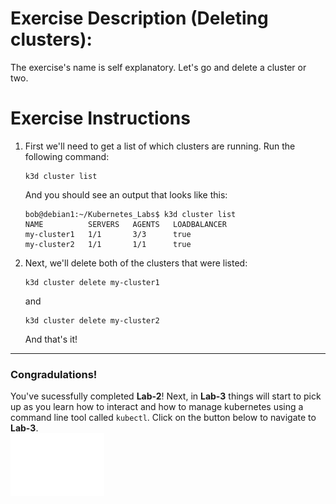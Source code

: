 

# Exercise Description (Deleting clusters):
The exercise's name is self explanatory. Let's go and delete a cluster or two.


# Exercise Instructions
1. First we'll need to get a list of which clusters are running. Run the following command:
   ```
   k3d cluster list
   ```
   And you should see an output that looks like this:
   ```
   bob@debian1:~/Kubernetes_Labs$ k3d cluster list
   NAME          SERVERS   AGENTS   LOADBALANCER
   my-cluster1   1/1       3/3      true
   my-cluster2   1/1       1/1      true
   ```
2. Next, we'll delete both of the clusters that were listed:
   ```
   k3d cluster delete my-cluster1
   ```
   and
   ```
   k3d cluster delete my-cluster2
   ```
   And that's it! 

---
### Congradulations! 
You've sucessfully completed **Lab-2**!
Next, in **Lab-3** things will start to pick up as you learn how to interact and how to manage kubernetes using a command line tool called `kubectl`.
Click on the button below to navigate to **Lab-3**.
<br><a href="../../lab3/README.md"><img style="margin-bottom:-50px; padding-bottom:3px" src="../../assets/btn_StartLab3.svg" width="150" height="100" alt="Next Exercise"></a>